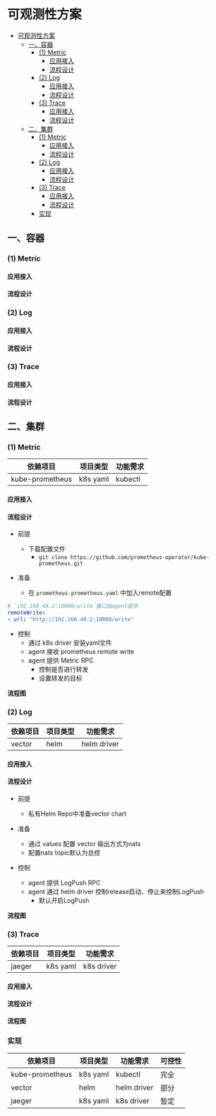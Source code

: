 # 可观测性方案

- [可观测性方案](#可观测性方案)
  - [一、容器](#一容器)
    - [(1) Metric](#1-metric)
      - [应用接入](#应用接入)
      - [流程设计](#流程设计)
    - [(2) Log](#2-log)
      - [应用接入](#应用接入-1)
      - [流程设计](#流程设计-1)
    - [(3) Trace](#3-trace)
      - [应用接入](#应用接入-2)
      - [流程设计](#流程设计-2)
  - [二、集群](#二集群)
    - [(1) Metric](#1-metric-1)
      - [应用接入](#应用接入-3)
      - [流程设计](#流程设计-3)
    - [(2) Log](#2-log-1)
      - [应用接入](#应用接入-4)
      - [流程设计](#流程设计-4)
    - [(3) Trace](#3-trace-1)
      - [应用接入](#应用接入-5)
      - [流程设计](#流程设计-5)
    - [实现](#实现)

## 一、容器

### (1) Metric

#### 应用接入

#### 流程设计

### (2) Log

#### 应用接入

#### 流程设计

### (3) Trace

#### 应用接入

#### 流程设计

## 二、集群


### (1) Metric

| 依赖项目        | 项目类型 | 功能需求 |
| --------------- | -------- | -------- |
| kube-prometheus | k8s yaml | kubectl  |

#### 应用接入


#### 流程设计

- 前提
  - 下载配置文件
    - `git clone https://github.com/prometheus-operator/kube-prometheus.git`

- 准备
  - 在 `prometheus-prometheus.yaml` 中加入remote配置

```yml
# `192.168.49.2:10000/write`接口由agent提供
remoteWrite:
- url: "http://192.168.49.2:10000/write"
```

- 控制
  - 通过 k8s driver 安装yaml文件
  - agent 接收 prometheus remote write
  - agent 提供 Metric RPC
    - 控制是否进行转发
    - 设置转发的目标

**流程图**

### (2) Log

| 依赖项目 | 项目类型 | 功能需求    |
| -------- | -------- | ----------- |
| vector   | helm     | helm driver |

#### 应用接入

#### 流程设计

- 前提
  - 私有Helm Repo中准备vector chart

- 准备
  - 通过 values 配置 vector 输出方式为nats
  - 配置nats topic默认为总控

- 控制
  - agent 提供 LogPush RPC
  - agent 通过 helm driver 控制release启动、停止来控制LogPush
    - 默认开启LogPush

**流程图**


### (3) Trace

| 依赖项目 | 项目类型 | 功能需求   |
| -------- | -------- | ---------- |
| jaeger   | k8s yaml | k8s driver |

#### 应用接入

#### 流程设计

**流程图**

### 实现

| 依赖项目        | 项目类型 | 功能需求    | 可控性 |
| --------------- | -------- | ----------- | ------ |
| kube-prometheus | k8s yaml | kubectl     | 完全   |
| vector          | helm     | helm driver | 部分   |
| jaeger          | k8s yaml | k8s driver  | 暂定   |